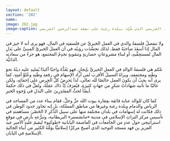 ```yaml
---
layout: default
section: '202'
name:
image: 202.jpg
image-caption: مسجد الجريسي الذي شُيِّد ببلدة رغبة على نفقة عبدالرحمن الجريسي
---
```

ولا تنفصلُ فلسفةُ والدي في العمل الخيريِّ عن فلسفتِه في المال، فهو يرى أنه لا خيرَ في المال إذا أسعَدَ صاحبَهُ فقط، لذلك تجسَّدَت رؤيتُه في أن العملَ الخيريَّ المبنيَّ على بَذلِ المالِ لمستحِقِّيهِ، أو لبناءِ مشروعاتٍ حضاريةٍ وتنمَويةٍ تخدِمُ المجتمع، هو جزءٌ من سعادتِه الذاتيَّة.

تلكم هي فلسفةُ الوالدِ في العملِ الخيريِّ بإيجازٍ، فهو يَعُدُّهُ واجبًا أكيدًا يُمليهِ عليه دينُهُ نحوَ وطَنِهِ ومجتمعِهِ، ويراهُ السبيلَ الأقربَ لمن أراد الإسهامَ في رفعةِ وطَنِهِ وعُلوِّ أمتِهِ، كما يرى أنه يجبُ أن يكونَ العمل خالصًا لله تعالى، لذاَ يَحرِصُ كلَّ الحِرصِ على إخفائِهِ، ولكن غالبًا ما تأتيه شهاداتُ شكرٍ من جهاتٍ كثيرَةٍ، فيُعرَفُ إذْ ذاك عمَلُهُ، ولعلَّ في ذلك حكمةً أيضًا لحثِّ المقتَدِرِينَ على البَذلِ في وُجوهِ الخيرِ. 

كما كان للوالد عناية فائقة بعِمَارة بيوت الله عزَّ وجلَّ، فقام ببناء عدد من المساجد في الرياض والدمام وبلدة رغبة وغيرها من مناطق المملكة، بل إنه تجاوز حدود الوطن في ذلك فكانت له إسهامات في بلدان مختلفة منها على سبيل الذِّكرِ لا الحَصْر: مساهمتهِ في تأسيس مركز التراثِ الإسلامي في مدينة «مانشستر» البريطانية، وتبرُّعهِ بأرضٍ في موقعٍ استراتيجي حولَ عددٍ من الجامعات في العاصمة اليابانية «طوكيو» ليقيمَ عليهِ الأمير عبد العزيز بن فهد مسجد التوحيد الذي أصبحَ مركزًا إسلاميًّا يؤمُّهُ الكثير من أبناءِ الجاليةِ الإسلاميةِ في اليابان.
